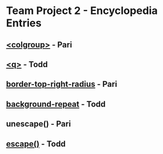 # Team Project 2 - Encyclopedia Entries

## [&lt;colgroup&gt;](colgroup.md) - Pari
## [&lt;q&gt;](q.md) - Todd
## [border-top-right-radius](border-top-right-radius.md) - Pari
## [background-repeat](background-repeat.md) - Todd
## unescape() - Pari
## [escape()](escape.md) - Todd
